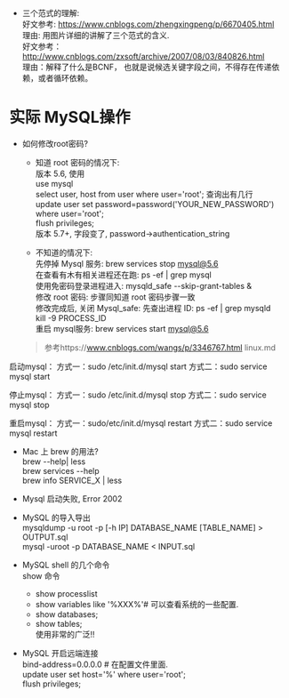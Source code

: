 - 三个范式的理解:  
好文参考: https://www.cnblogs.com/zhengxingpeng/p/6670405.html  
理由: 用图片详细的讲解了三个范式的含义.  
好文参考：http://www.cnblogs.com/zxsoft/archive/2007/08/03/840826.html  
理由：解释了什么是BCNF， 也就是说候选关键字段之间，不得存在传递依赖，或者循环依赖。  

# 实际 MySQL操作
- 如何修改root密码?  

   - 知道 root 密码的情况下:  
   版本 5.6, 使用  
   use mysql  
   select user, host from user where user='root'; 查询出有几行  
   update user set password=password('YOUR_NEW_PASSWORD') where user='root';  
   flush privileges;  
   版本 5.7+, 字段变了, password->authentication_string  
   
   - 不知道的情况下:  
   先停掉 Mysql 服务: brew services stop mysql@5.6  
   在查看有木有相关进程还在跑: ps -ef | grep mysql  
   使用免密码登录进程进入: mysqld_safe --skip-grant-tables &  
   修改 root 密码: 步骤同知道 root 密码步骤一致  
   修改完成后, 关闭 Mysql_safe: 先查出进程 ID: ps -ef | grep mysqld  
   kill -9   PROCESS_ID  
   重启 mysql服务: brew services start mysql@5.6  
   
   > 参考https://www.cnblogs.com/wangs/p/3346767.html
   linux.md

   
 启动mysql：
方式一：sudo /etc/init.d/mysql start 
方式二：sudo service mysql start

停止mysql：
方式一：sudo /etc/init.d/mysql stop 
方式二：sudo service mysql stop

重启mysql：
方式一：sudo/etc/init.d/mysql restart
方式二：sudo service mysql restart  

- Mac 上 brew 的用法?  
brew --help| less  
brew services --help  
brew info SERVICE_X | less  


- Mysql 启动失败, Error 2002


- MySQL 的导入导出  
mysqldump -u root -p [-h IP] DATABASE_NAME [TABLE_NAME] > OUTPUT.sql  
mysql -uroot -p DATABASE_NAME < INPUT.sql  

- MySQL shell 的几个命令  
show 命令  
   - show processlist  
   - show variables like '%XXX%'# 可以查看系统的一些配置.    
   - show databases;  
   - show tables;  
   使用非常的广泛!!

- MySQL 开启远端连接  
bind-address=0.0.0.0 # 在配置文件里面.  
update user set host='%' where user='root';  
flush privileges;  
   
